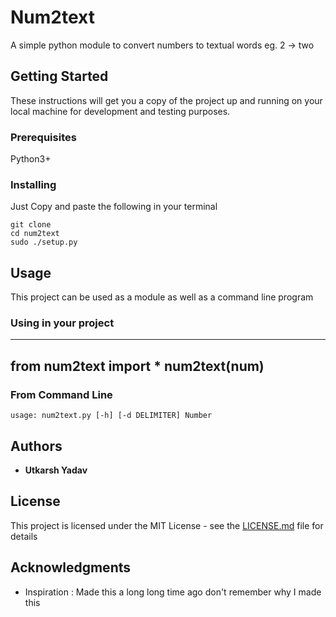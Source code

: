 # Num2text
A simple python module to convert numbers to textual words eg. 2 -> two

## Getting Started

These instructions will get you a copy of the project up and running on your local machine for development and testing purposes. 

### Prerequisites

Python3+

### Installing
Just Copy and paste the following in your terminal

```
git clone 
cd num2text
sudo ./setup.py
```

## Usage

This project can be used as a module as well as a command line program

### Using in your project
---
from num2text import *
num2text(num)
---

### From Command Line
```
usage: num2text.py [-h] [-d DELIMITER] Number
```

## Authors

* **Utkarsh Yadav** 

## License

This project is licensed under the MIT License - see the [LICENSE.md](LICENSE.md) file for details

## Acknowledgments

* Inspiration : Made this a long long time ago don't remember why I made this 



